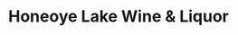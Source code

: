 ---
title: "Honeoye Lake Wine & Liquor"
url: /honeoye/honeoye-lake-wine-und-liquor/
shop: Spirituosen
---